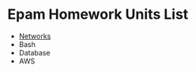 # Epam Homework Units List

- [Networks](public_html/networks/networks_task.md)
- Bash
- Database
- AWS
